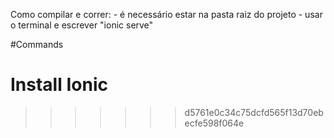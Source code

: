 Como compilar e correr:
	- é necessário estar na pasta raiz do projeto
	- usar o terminal e escrever "ionic serve"

#Commands

# Install Ionic
>>>>>>> d5761e0c34c75dcfd565f13d70ebecfe598f064e
